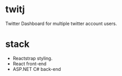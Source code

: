 # twitj
Twitter Dashboard for multiple twitter account users.

# stack
- Reactstrap styling.
- React front-end
- ASP.NET C# back-end

